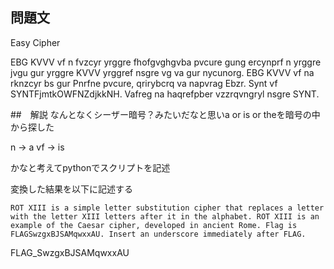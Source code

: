 ## 問題文
Easy Cipher

EBG KVVV vf n fvzcyr yrggre fhofgvghgvba pvcure gung ercynprf n yrggre jvgu gur yrggre KVVV yrggref nsgre vg va gur nycunorg. EBG KVVV vf na rknzcyr bs gur Pnrfne pvcure, qrirybcrq va napvrag Ebzr. Synt vf SYNTFjmtkOWFNZdjkkNH. Vafreg na haqrefpber vzzrqvngryl nsgre SYNT.

##　解説
なんとなくシーザー暗号？みたいだなと思いa or is or theを暗号の中から探した

n → a
vf → is

かなと考えてpythonでスクリプトを記述

変換した結果を以下に記述する

```
ROT XIII is a simple letter substitution cipher that replaces a letter with the letter XIII letters after it in the alphabet. ROT XIII is an example of the Caesar cipher, developed in ancient Rome. Flag is FLAGSwzgxBJSAMqwxxAU. Insert an underscore immediately after FLAG.
```

FLAG_SwzgxBJSAMqwxxAU